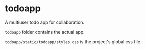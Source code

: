 # todoapp
A multiuser todo app for collaboration. 

``todoapp`` folder contains the actual app.

``todoapp/static/todoapp/styles.css`` is the project's global css file.
